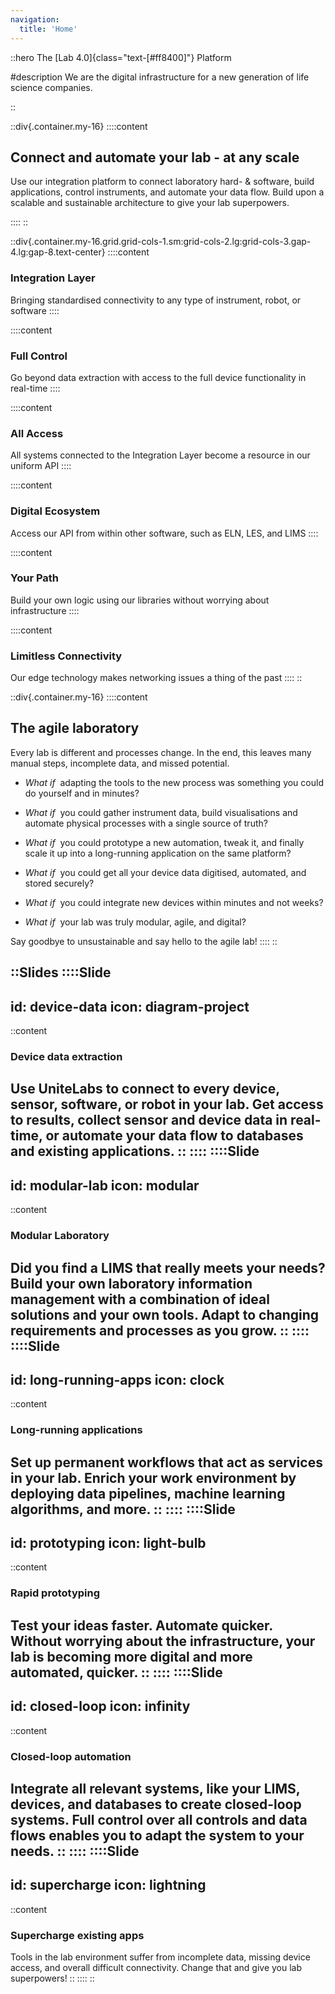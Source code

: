 ```yaml
---
navigation:
  title: 'Home'
---
```


::hero
The [Lab 4.0]{class="text-[#ff8400]"} Platform

#description
We are the digital infrastructure for a new generation of life science companies.

::

::div{.container.my-16}
::::content
## Connect and automate your lab - at any scale

Use our integration platform to connect laboratory hard- & software, build applications, control instruments, and automate your data flow. Build upon a scalable and sustainable architecture to give your lab superpowers.

::::
::

::div{.container.my-16.grid.grid-cols-1.sm:grid-cols-2.lg:grid-cols-3.gap-4.lg:gap-8.text-center}
::::content
### Integration Layer

Bringing standardised connectivity to any type of instrument, robot, or software
::::

::::content
### Full Control

Go beyond data extraction with access to the full device functionality in real-time
::::

::::content
### All Access

All systems connected to the Integration Layer become a resource in our uniform API
::::

::::content
### Digital Ecosystem

Access our API from within other software, such as ELN, LES, and LIMS
::::

::::content
### Your Path

Build your own logic using our libraries without worrying about infrastructure
::::

::::content
### Limitless Connectivity

Our edge technology makes networking issues a thing of the past
::::
::

::div{.container.my-16}
::::content
## The agile laboratory

Every lab is different and processes change. In the end, this leaves many manual steps, incomplete data, and missed potential.

- *What if* &nbsp;adapting the tools to the new process was something you could do yourself and in minutes?

- *What if* &nbsp;you could gather instrument data, build visualisations and automate physical processes with a single source of truth?

- *What if* &nbsp;you could prototype a new automation, tweak it, and finally scale it up into a long-running application on the same platform?

- *What if* &nbsp;you could get all your device data digitised, automated, and stored securely?

- *What if* &nbsp;you could integrate new devices within minutes and not weeks?

- *What if* &nbsp;your lab was truly modular, agile, and digital?

Say goodbye to unsustainable and say hello to the agile lab!
::::
::

::Slides
::::Slide
---
id: device-data
icon: diagram-project
---
::content
### Device data extraction

Use UniteLabs to connect to every device, sensor, software, or robot in your lab. Get access to results, collect sensor and device data in real-time, or automate your data flow to databases and existing applications.
::
::::
::::Slide
---
id: modular-lab
icon: modular
---
::content
### Modular Laboratory

Did you find a LIMS that really meets your needs? Build your own laboratory information management with a combination of ideal solutions and your own tools. Adapt to changing requirements and processes as you grow.
::
::::
::::Slide
---
id: long-running-apps
icon: clock
---
::content
### Long-running applications

Set up permanent workflows that act as services in your lab. Enrich your work environment by deploying data pipelines, machine learning algorithms, and more.
::
::::
::::Slide
---
id: prototyping
icon: light-bulb
---
::content
### Rapid prototyping

Test your ideas faster. Automate quicker. Without worrying about the infrastructure, your lab is becoming more digital and more automated, quicker.
::
::::
::::Slide
---
id: closed-loop
icon: infinity
---
::content
### Closed-loop automation

Integrate all relevant systems, like your LIMS, devices, and databases to create closed-loop systems. Full control over all controls and data flows enables you to adapt the system to your needs. 
::
::::
::::Slide
---
id: supercharge
icon: lightning
---
::content
### Supercharge existing apps

Tools in the lab environment suffer from incomplete data, missing device access, and overall difficult connectivity. Change that and give you lab superpowers!
::
::::
::
